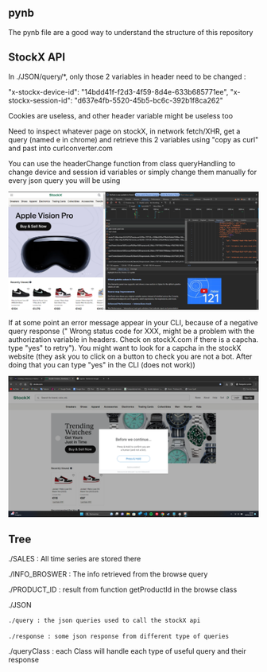 

## pynb
The pynb file are a good way to understand the structure of this repository

## StockX API
In ./JSON/query/*, only those 2 variables in header need to be changed :

"x-stockx-device-id": "14bdd41f-f2d3-4f59-8d4e-633b685771ee",
"x-stockx-session-id": "d637e4fb-5520-45b5-bc6c-392b1f8ca262"

Cookies are useless, and other header variable might be useless too

Need to inspect whatever page on stockX, in network fetch/XHR, get a query (named e in chrome) and retrieve this 2 variables using "copy as curl" and past into curlconverter.com


You can use the headerChange function from class queryHandling to change device and session id variables or simply change them manually for every json query you will be using

![inspect](inspect.png)

If at some point an error message appear in your CLI, because of a negative query response (" Wrong status code for XXX, might be a problem with the authorization variable in headers. Check on stockX.com if there is a capcha. type "yes" to retry"). You might want to look for a capcha in the stockX website (they ask you to click on a button to check you are not a bot. After doing that you can type "yes" in the CLI (does not work))

![Captcha](captcha.png)

## Tree
./SALES : All time series are stored there

./INFO_BROSWER : The info retrieved from the browse query

./PRODUCT_ID : result from function getProductId in the browse class

./JSON

    ./query : the json queries used to call the stockX api

    ./response : some json response from different type of queries 
    
./queryClass : each Class will handle each type of useful query and their response

